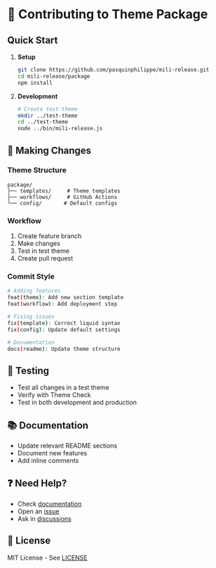 # 🤝 Contributing to Theme Package

## Quick Start

1. **Setup**
   ```bash
   git clone https://github.com/pasquinphilippe/mili-release.git
   cd mili-release/package
   npm install
   ```

2. **Development**
   ```bash
   # Create test theme
   mkdir ../test-theme
   cd ../test-theme
   node ../bin/mili-release.js
   ```

## 📝 Making Changes

### Theme Structure
```
package/
├── templates/     # Theme templates
├── workflows/     # GitHub Actions
└── config/       # Default configs
```

### Workflow
1. Create feature branch
2. Make changes
3. Test in test theme
4. Create pull request

### Commit Style
```bash
# Adding features
feat(theme): Add new section template
feat(workflow): Add deployment step

# Fixing issues
fix(template): Correct liquid syntax
fix(config): Update default settings

# Documentation
docs(readme): Update theme structure
```

## 🧪 Testing
- Test all changes in a test theme
- Verify with Theme Check
- Test in both development and production

## 📚 Documentation
- Update relevant README sections
- Document new features
- Add inline comments

## ❓ Need Help?
- Check [documentation](https://github.com/pasquinphilippe/mili-release#-documentation)
- Open an [issue](https://github.com/pasquinphilippe/mili-release/issues)
- Ask in [discussions](https://github.com/pasquinphilippe/mili-release/discussions)

## 📜 License
MIT License - See [LICENSE](https://github.com/pasquinphilippe/mili-release/blob/main/LICENSE)
